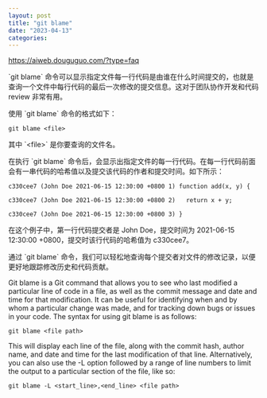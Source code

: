 ```yaml
---
layout: post
title: "git blame"
date: "2023-04-13"
categories: 
---
```

<p><a href="https://aiweb.douguguo.com/?type=faq">https://aiweb.douguguo.com/?type=faq</a></p>

<p>`git blame` 命令可以显示指定文件每一行代码是由谁在什么时间提交的，也就是查询一个文件中每行代码的最后一次修改的提交信息。这对于团队协作开发和代码 review 非常有用。</p>

<p>使用 `git blame` 命令的格式如下：</p>

<pre>
<code>git blame &lt;file&gt;</code></pre>

<p>其中 `&lt;file&gt;` 是你要查询的文件名。</p>

<p>在执行 `git blame` 命令后，会显示出指定文件的每一行代码。在每一行代码前面会有一串代码的哈希值以及提交该代码的作者和提交时间。如下所示：</p>

<pre>
<code>c330cee7 (John Doe 2021-06-15 12:30:00 +0800 1) function add(x, y) {

c330cee7 (John Doe 2021-06-15 12:30:00 +0800 2)&nbsp;&nbsp; return x + y;

c330cee7 (John Doe 2021-06-15 12:30:00 +0800 3) }</code></pre>

<p>在这个例子中，第一行代码提交者是 John Doe，提交时间为 2021-06-15 12:30:00 +0800，提交时该行代码的哈希值为 c330cee7。</p>

<p>通过 `git blame` 命令，我们可以轻松地查询每个提交者对文件的修改记录，以便更好地跟踪修改历史和代码贡献。</p>

<p>Git blame is a Git command that allows you to see who last modified a particular line of code in a file, as well as the commit message and date and time for that modification. It can be useful for identifying when and by whom a particular change was made, and for tracking down bugs or issues in your code. The syntax for using git blame is as follows:</p>

<pre>
<code>git blame &lt;file path&gt;</code></pre>

<p>This will display each line of the file, along with the commit hash, author name, and date and time for the last modification of that line. Alternatively, you can also use the -L option followed by a range of line numbers to limit the output to a particular section of the file, like so:</p>

<pre>
<code>git blame -L &lt;start_line&gt;,&lt;end_line&gt; &lt;file path&gt;</code></pre>

